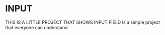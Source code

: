 # INPUT
THIS IS A LITTLE PROJECT THAT SHOWS INPUT FIELD
Is a simple project that everyone can understand
